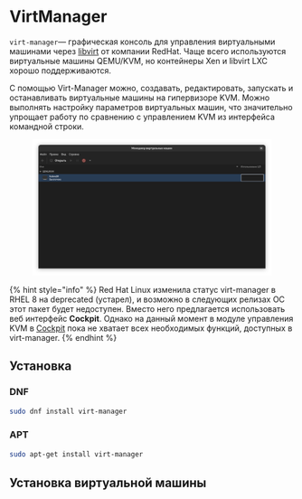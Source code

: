 # VirtManager

`virt-manager`— графическая консоль для управления виртуальными машинами через [libvirt](./) от компании RedHat. Чаще всего используются виртуальные машины QEMU/KVM, но контейнеры Xen и libvirt LXC хорошо поддерживаются.

С помощью Virt-Manager можно, создавать, редактировать, запускать и останавливать виртуальные машины на гипервизоре KVM. Можно выполнять настройку параметров виртуальных машин, что значительно упрощает работу по сравнению с управлением KVM из интерфейса командной строки.

<figure><img src="../../.gitbook/assets/Снимок экрана от 2024-02-07 23-55-57.png" alt=""><figcaption></figcaption></figure>

{% hint style="info" %}
Red Hat Linux изменила статус virt-manager в RHEL 8 на deprecated (устарел), и возможно в следующих релизах OC этот пакет будет недоступен. Вместо него предлагается использовать веб интерфейс **Cockpit**. Однако на данный момент в модуле управления KVM в [Cockpit](cockpit.md) пока не хватает всех необходимых функций, доступных в virt-manager.
{% endhint %}

## Установка

### DNF

```bash
sudo dnf install virt-manager
```

### APT

```bash
sudo apt-get install virt-manager
```

## Установка виртуальной машины

